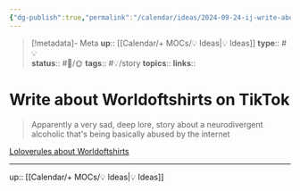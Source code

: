 ```yaml
---
{"dg-publish":true,"permalink":"/calendar/ideas/2024-09-24-ij-write-about-worldoftshirts-on-tik-tok/","title":"Write about Worldoftshirts on TikTok"}
---
```


> [!metadata]- Meta
> **up**:: [[Calendar/+ MOCs/💡 Ideas\|💡 Ideas]]
> **type**:: #💡  
> **status**:: #📝/🌞
> **tags**:: #💡/story
> **topics**:: 
> **links**::

# Write about Worldoftshirts on TikTok

> Apparently a very sad, deep lore, story about a neurodivergent alcoholic that's being basically abused by the internet


[Loloverules about Worldoftshirts](https://x.com/loloverruled/status/1838418169276305421?s=46)


---
up:: [[Calendar/+ MOCs/💡 Ideas\|💡 Ideas]]


